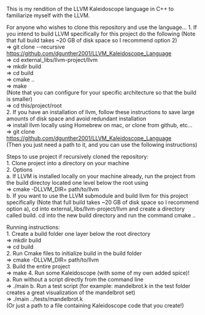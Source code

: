 This is my rendition of the LLVM Kaleidoscope language in C++ to familiarize myself with the LLVM. <br>

For anyone who wishes to clone this repository and use the language...
    1. If you intend to build LLVM specifically for this project do the following (Note that full build takes ~20 GB of disk space so I recommend option 2) <br>
    => git clone --recursive https://github.com/dgunther2001/LLVM_Kaleidoscope_Language <br>
    => cd external_libs/llvm-project/llvm <br>
    => mkdir build <br>
    => cd build <br>
    => cmake .. <br>
    => make <br>
    (Note that you can configure for your specific architecture so that the build is smaller) <br>
    => cd this/project/root <br>
    2. If you have an installation of llvm, follow these instructions to save large amounts of disk space and avoid redundant installation <br>
    => install llvm locally using Homebrew on mac, or clone from github, etc... <br>
    => git clone https://github.com/dgunther2001/LLVM_Kaleidoscope_Language <br>
    (Then you just need a path to it, and you can use the following instructions) <br>


Steps to use project if recursively cloned the repository: <br>
    1. Clone project into a directory on your machine <br>
    2. Options <br>
        a. If LLVM is installed locally on your machine already, run the project from the build directoy located one level below the root using<br>
        => cmake -DLLVM_DIR= path/to/llvm <br>
        b. If you want to use the LLVM submodule and build llvm for this project specifically (Note that full build takes ~20 GB of disk space so I recommend option a), cd into external_libs/llvm-project/llvm and create a directory called build. cd into the new build directory and run the command cmake .. <br>

Running instructions: <br>
    1. Create a build folder one layer below the root directory <br>
    => mkdir build <br>
    => cd build <br>
    2. Run Cmake files to initialize build in the build folder <br>
    => cmake -DLLVM_DIR= path/to/llvm <br>
    3. Build the entire project <br>
    => make
    4. Run some Kaleidoscope (with some of my own added spice)! <br>
        a. Run without a script directly from the command line <br>
        => ./main
        b. Run a test script (for example: mandelbrot.k in the test folder creates a great visualization of the mandelbrot set) <br>
        => ./main ../tests/mandelbrot.k <br>
        (Or just a path to a file containing Kaleidoscope code that you create!) <br>
